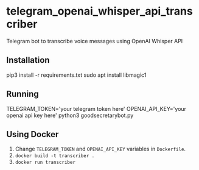 # telegram_openai_whisper_api_transcriber

Telegram bot to transcribe voice messages using OpenAI Whisper API

## Installation

pip3 install -r requirements.txt
sudo apt install libmagic1

## Running

TELEGRAM_TOKEN='your telegram token here' OPENAI_API_KEY='your openai api key here' python3 goodsecretarybot.py

## Using Docker

1. Change `TELEGRAM_TOKEN` and `OPENAI_API_KEY` variables in `Dockerfile`.
2. `docker build -t transcriber .` 
3. `docker run transcriber`